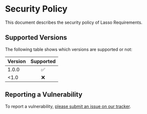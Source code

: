 # Security Policy

This document describes the security policy of Lasso Requirements.


## Supported Versions

The following table shows which versions are supported or not:

| Version | Supported |
|:--------|:---------:|
| 1.0.0   | ✅        |
| <1.0    | ❌        |


## Reporting a Vulnerability

To report a vulnerability, [please submit an issue on our tracker](https://github.com/NASA-PDS/lasso-releasers/issues/new?template=vulnerability-issue.md).
